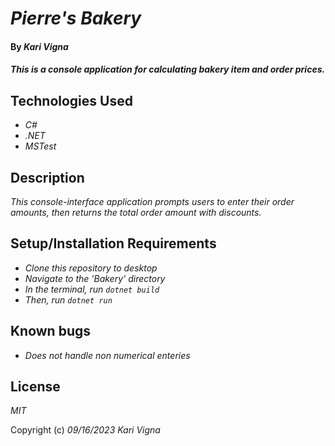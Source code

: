 # _Pierre's Bakery_

#### By _Kari Vigna_

#### _This is a console application for calculating bakery item and order prices._

## Technologies Used

* _C#_
* _.NET_
* _MSTest_

## Description

_This console-interface application prompts users to enter their order amounts, then returns the total order amount with discounts._

## Setup/Installation Requirements

* _Clone this repository to desktop_
* _Navigate to the 'Bakery' directory_
* _In the terminal, run `dotnet build`_
* _Then, run `dotnet run`_

## Known bugs
* _Does not handle non numerical enteries_

## License

_MIT_

Copyright (c) _09/16/2023_ _Kari Vigna_
